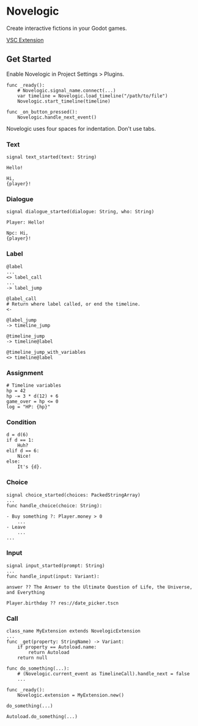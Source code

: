 # Novelogic
Create interactive fictions in your Godot games.

[VSC Extension](https://github.com/aistra0528/novelogic-vsc-extension)

## Get Started

Enable Novelogic in Project Settings > Plugins.

```gdscript
func _ready():
    # Novelogic.signal_name.connect(...)
    var timeline = Novelogic.load_timeline("/path/to/file")
    Novelogic.start_timeline(timeline)

func _on_button_pressed():
    Novelogic.handle_next_event()
```

Novelogic uses four spaces for indentation. Don't use tabs.

### Text

```gdscript
signal text_started(text: String)
```

```
Hello!

Hi,
{player}!
```

### Dialogue

```gdscript
signal dialogue_started(dialogue: String, who: String)
```

```
Player: Hello!

Npc: Hi,
{player}!
```

### Label
```
@label
...
<> label_call
...
-> label_jump

@label_call
# Return where label called, or end the timeline.
<-

@label_jump
-> timeline_jump

@timeline_jump
-> timeline@label

@timeline_jump_with_variables
<> timeline@label
```

### Assignment
```
# Timeline variables
hp = 42
hp -= 3 * d(12) + 6
game_over = hp <= 0
log = "HP: {hp}"
```

### Condition
```
d = d(6)
if d == 1:
    Huh?
elif d == 6:
    Nice!
else:
    It's {d}.
```

### Choice
```gdscript
signal choice_started(choices: PackedStringArray)
...
func handle_choice(choice: String):
```

```
- Buy something ?: Player.money > 0
    ...
- Leave
    ...
...
```

### Input
```gdscript
signal input_started(prompt: String)
...
func handle_input(input: Variant):
```

```
answer ?? The Answer to the Ultimate Question of Life, the Universe, and Everything

Player.birthday ?? res://date_picker.tscn
```

### Call
```gdscript
class_name MyExtension extends NovelogicExtension
...
func _get(property: StringName) -> Variant:
    if property == Autoload.name:
        return Autoload
    return null

func do_something(...):
    # (Novelogic.current_event as TimelineCall).handle_next = false
    ...
```

```gdscript
func _ready():
    Novelogic.extension = MyExtension.new()
```

```
do_something(...)

Autoload.do_something(...)
```
